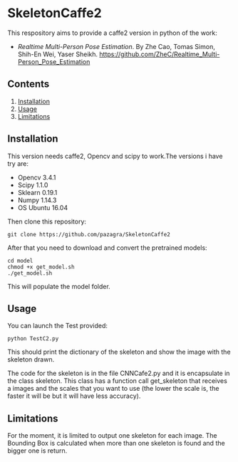# SkeletonCaffe2

This respository aims to provide a caffe2 version in python of the work:

- *Realtime Multi-Person Pose Estimation*. By Zhe Cao, Tomas Simon, Shih-En Wei, Yaser Sheikh. https://github.com/ZheC/Realtime_Multi-Person_Pose_Estimation

## Contents
1. [Installation](#installation)
2. [Usage](#usage)
3. [Limitations](#limitations)

## Installation

This version needs caffe2, Opencv and scipy to work.The versions i have try are:
- Opencv 3.4.1
- Scipy 1.1.0
- Sklearn 0.19.1
- Numpy 1.14.3
- OS Ubuntu 16.04

Then clone this repository:

```
git clone https://github.com/pazagra/SkeletonCaffe2
```

After that you need to download and convert the pretrained models:
```
cd model
chmod +x get_model.sh
./get_model.sh
```

This will populate the model folder.

## Usage
You can launch the Test provided:

```
python TestC2.py
```
This should print the dictionary of the skeleton and show the image with the skeleton drawn.

The code for the skeleton is in the file CNNCafe2.py and it is encapsulate in the class skeleton. This class has a function call get_skeleton that receives a images and the scales that you want to use (the lower the scale is, the faster it will be but it will have less accuracy).

## Limitations

For the moment, it is limited to output one skeleton for each image. The Bounding Box is calculated when more than one skeleton is found and the bigger one is return.

